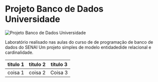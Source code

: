 # Projeto Banco de Dados Universidade

![Projeto Banco de Dados Universidade](image.jpg)



Laboratório realisado nas aulas do curso de de programação de banco de dados do SENAI 
Um projeto simples de modelo entidadedide relacional e cardinalidade.


| titulo 1 | titulo 2 | titulo 3 | 
|----------|----------|----------|
|coisa 1 | coisa 2 | Coisa 3|



